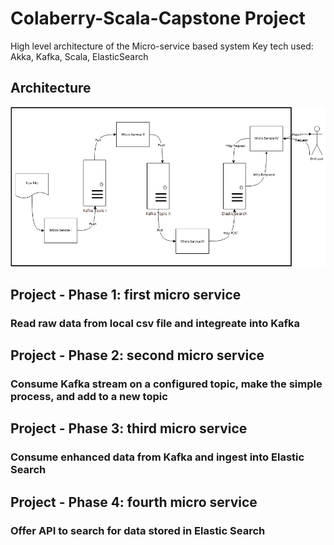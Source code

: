# Colaberry-Scala-Capstone Project 
High level architecture of the Micro-service based system
Key tech used: Akka, Kafka, Scala, ElasticSearch

## Architecture
![High Level Architecture](./OverallFlow.jpg "High Level Architecture")

## Project - Phase 1: first micro service 
### Read raw data from local csv file and integreate into Kafka

## Project - Phase 2: second micro service 
### Consume Kafka stream on a configured topic, make the simple process, and add to a new topic 

## Project - Phase 3: third micro service
### Consume enhanced data from Kafka and ingest into Elastic Search 

## Project - Phase 4: fourth micro service 
### Offer API to search for data stored in Elastic Search 





